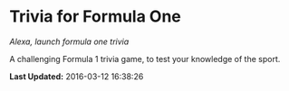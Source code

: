 # Trivia for Formula One
*Alexa, launch formula one trivia*

A challenging Formula 1 trivia game, to test your knowledge of the sport.

**Last Updated:** 2016-03-12 16:38:26